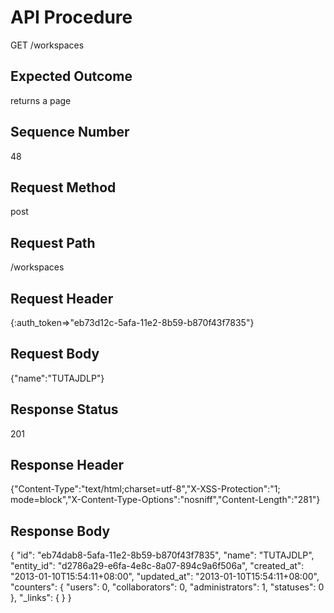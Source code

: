 # API Procedure
GET /workspaces
## Expected Outcome
returns a page
## Sequence Number
48
## Request Method
post
## Request Path
/workspaces
## Request Header
{:auth_token=>"eb73d12c-5afa-11e2-8b59-b870f43f7835"}
## Request Body
{"name":"TUTAJDLP"}

## Response Status
201
## Response Header
{"Content-Type":"text/html;charset=utf-8","X-XSS-Protection":"1; mode=block","X-Content-Type-Options":"nosniff","Content-Length":"281"}

## Response Body
{
  "id": "eb74dab8-5afa-11e2-8b59-b870f43f7835",
  "name": "TUTAJDLP",
  "entity_id": "d2786a29-e6fa-4e8c-8a07-894c9a6f506a",
  "created_at": "2013-01-10T15:54:11+08:00",
  "updated_at": "2013-01-10T15:54:11+08:00",
  "counters": {
    "users": 0,
    "collaborators": 0,
    "administrators": 1,
    "statuses": 0
  },
  "_links": {
  }
}
